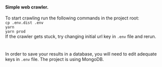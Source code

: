 #### Simple web crawler.  
To start crawling run the following commands in the project root:  
`cp .env.dist .env`  
`yarn`  
`yarn prod`  
If the crawler gets stuck, try changing initial url key in `.env` file and rerun.
#
In order to save your results in a database, you will need to edit adequate keys in `.env` file. The project is using MongoDB.
